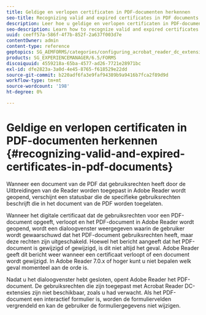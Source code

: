 ```yaml
---
title: Geldige en verlopen certificaten in PDF-documenten herkennen
seo-title: Recognizing valid and expired certificates in PDF documents
description: Leer hoe u geldige en verlopen certificaten in PDF-documenten herkent.
seo-description: Learn how to recognize valid and expired certificates in PDF documents.
uuid: ceeff57a-586f-4f7b-852f-2a637f003d7e
contentOwner: admin
content-type: reference
geptopics: SG_AEMFORMS/categories/configuring_acrobat_reader_dc_extensions
products: SG_EXPERIENCEMANAGER/6.5/FORMS
discoiquuid: 4559218a-65ba-4577-ad26-7721e28971bc
exl-id: dfe2823a-3a0d-4e45-8765-f618529e22dd
source-git-commit: b220adf6fa3e9faf94389b9a9416b7fca2f89d9d
workflow-type: tm+mt
source-wordcount: '198'
ht-degree: 0%

---
```


# Geldige en verlopen certificaten in PDF-documenten herkennen {#recognizing-valid-and-expired-certificates-in-pdf-documents}

Wanneer een document van de PDF dat gebruiksrechten heeft door de Uitbreidingen van de Reader worden toegepast in Adobe Reader wordt geopend, verschijnt een statusbar die de specifieke gebruiksrechten beschrijft die in het document van de PDF worden toegelaten.

Wanneer het digitale certificaat dat de gebruiksrechten voor een PDF-document opgeeft, verloopt en het PDF-document in Adobe Reader wordt geopend, wordt een dialoogvenster weergegeven waarin de gebruiker wordt gewaarschuwd dat het PDF-document gebruiksrechten heeft, maar deze rechten zijn uitgeschakeld. Hoewel het bericht aangeeft dat het PDF-document is gewijzigd of gewijzigd, is dit niet altijd het geval. Adobe Reader geeft dit bericht weer wanneer een certificaat verloopt of een document wordt gewijzigd. In Adobe Reader 7.0.x of hoger kunt u niet bepalen welk geval momenteel aan de orde is.

Nadat u het dialoogvenster hebt gesloten, opent Adobe Reader het PDF-document. De gebruiksrechten die zijn toegepast met Acrobat Reader DC-extensies zijn niet beschikbaar, zoals u had verwacht. Als het PDF-document een interactief formulier is, worden de formuliervelden vergrendeld en kan de gebruiker de formuliergegevens niet wijzigen.
